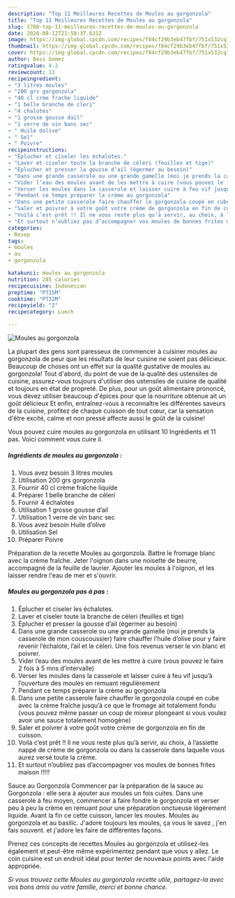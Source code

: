 ```yaml
---
description: "Top 11 Meilleures Recettes de Moules au gorgonzola"
title: "Top 11 Meilleures Recettes de Moules au gorgonzola"
slug: 1780-top-11-meilleures-recettes-de-moules-au-gorgonzola
date: 2020-08-12T21:50:37.631Z
image: https://img-global.cpcdn.com/recipes/f84cf29b3eb47fbf/751x532cq70/moules-au-gorgonzola-photo-principale-de-la-recette.jpg
thumbnail: https://img-global.cpcdn.com/recipes/f84cf29b3eb47fbf/751x532cq70/moules-au-gorgonzola-photo-principale-de-la-recette.jpg
cover: https://img-global.cpcdn.com/recipes/f84cf29b3eb47fbf/751x532cq70/moules-au-gorgonzola-photo-principale-de-la-recette.jpg
author: Bess Gomez
ratingvalue: 4.2
reviewcount: 11
recipeingredient:
- "3 litres moules"
- "200 grs gorgonzola"
- "40 cl crme frache liquide"
- "1 belle branche de cleri"
- "4 chalotes"
- "1 grosse gousse dail"
- "1 verre de vin banc sec"
- " Huile dolive"
- " Sel"
- " Poivre"
recipeinstructions:
- "Éplucher et ciseler les échalotes."
- "Laver et ciseler toute la branche de céleri (feuilles et tige)"
- "Éplucher et presser la gousse d’ail (égermer au besoin)"
- "Dans une grande casserole ou une grande gamelle (moi je prends la casserole de mon couscoussier) faire chauffer l’huile d’olive pour y faire revenir l’échalote, l’ail et le céleri. Une fois revenus verser le vin blanc et poivrer."
- "Vider l’eau des moules avant de les mettre à cuire (vous pouvez le faire 2 fois à 5 mns d’intervalle)"
- "Verser les moules dans la casserole et laisser cuire à feu vif jusqu’à l’ouverture des moules en remuant régulièrement"
- "Pendant ce temps préparer la crème au gorgonzola"
- "Dans une petite casserole faire chauffer le gorgonzola coupé en cube avec la crème fraîche jusqu’à ce que le fromage ait totalement fondu (vous pouvez même passer un coup de mixeur plongeant si vous voulez avoir une sauce totalement homogène)"
- "Saler et poivrer à votre goût votre crème de gorgonzola en fin de cuisson."
- "Voilà c’est prêt !! Il ne vous reste plus qu’à servir, au choix, à l’assiette nappé de crème de gorgonzola ou dans la casserole dans laquelle vous aurez versé toute la crème."
- "Et surtout n’oubliez pas d’accompagner vos moules de bonnes frites maison !!!!!"
categories:
- Resep
tags:
- moules
- au
- gorgonzola

katakunci: moules au gorgonzola 
nutrition: 285 calories
recipecuisine: Indonesian
preptime: "PT15M"
cooktime: "PT32M"
recipeyield: "2"
recipecategory: Lunch

---
```



![Moules au gorgonzola](https://img-global.cpcdn.com/recipes/f84cf29b3eb47fbf/751x532cq70/moules-au-gorgonzola-photo-principale-de-la-recette.jpg)

La plupart des gens sont paresseux de commencer à cuisiner moules au gorgonzola de peur que les résultats de leur cuisine ne soient pas délicieux. Beaucoup de choses ont un effet sur la qualité gustative de moules au gorgonzola! Tout d'abord, du point de vue de la qualité des ustensiles de cuisine, assurez-vous toujours d'utiliser des ustensiles de cuisine de qualité et toujours en état de propreté. De plus, pour un goût alimentaire prononcé, vous devez utiliser beaucoup d'épices pour que la nourriture obtenue ait un goût délicieux Et enfin, entraînez-vous à reconnaître les différentes saveurs de la cuisine, profitez de chaque cuisson de tout cœur, car la sensation d'être excité, calme et non pressé affecte aussi le goût de la cuisine!

<!--inarticleads1-->

Vous pouvez cuire moules au gorgonzola en utilisant 10 Ingrédients et 11 pas. Voici comment vous cuire il.

##### Ingrédients de moules au gorgonzola :

1. Vous avez besoin 3 litres moules
1. Utilisation 200 grs gorgonzola
1. Fournir 40 cl crème fraîche liquide
1. Préparer 1 belle branche de céleri
1. Fournir 4 échalotes
1. Utilisation 1 grosse gousse d’ail
1. Utilisation 1 verre de vin banc sec
1. Vous avez besoin  Huile d’olive
1. Utilisation  Sel
1. Préparer  Poivre


Préparation de la recette Moules au gorgonzola. Battre le fromage blanc avec la crème fraîche. Jeter l&#39;oignon dans une noisette de beurre, accompagné de la feuille de laurier. Ajouter les moules à l&#39;oignon, et les laisser rendre l&#39;eau de mer et s&#39;ouvrir. 

<!--inarticleads2-->

##### Moules au gorgonzola pas à pas :

1. Éplucher et ciseler les échalotes.
1. Laver et ciseler toute la branche de céleri (feuilles et tige)
1. Éplucher et presser la gousse d’ail (égermer au besoin)
1. Dans une grande casserole ou une grande gamelle (moi je prends la casserole de mon couscoussier) faire chauffer l’huile d’olive pour y faire revenir l’échalote, l’ail et le céleri. Une fois revenus verser le vin blanc et poivrer.
1. Vider l’eau des moules avant de les mettre à cuire (vous pouvez le faire 2 fois à 5 mns d’intervalle)
1. Verser les moules dans la casserole et laisser cuire à feu vif jusqu’à l’ouverture des moules en remuant régulièrement
1. Pendant ce temps préparer la crème au gorgonzola
1. Dans une petite casserole faire chauffer le gorgonzola coupé en cube avec la crème fraîche jusqu’à ce que le fromage ait totalement fondu (vous pouvez même passer un coup de mixeur plongeant si vous voulez avoir une sauce totalement homogène)
1. Saler et poivrer à votre goût votre crème de gorgonzola en fin de cuisson.
1. Voilà c’est prêt !! Il ne vous reste plus qu’à servir, au choix, à l’assiette nappé de crème de gorgonzola ou dans la casserole dans laquelle vous aurez versé toute la crème.
1. Et surtout n’oubliez pas d’accompagner vos moules de bonnes frites maison !!!!!


Sauce au Gorgonzola Commencer par la préparation de la sauce au Gorgonzola : elle sera à ajouter aux moules un fois cuites. Dans une casserole à feu moyen, commencer à faire fondre le gorgonzola et verser peu à peu la crème en remuant pour une préparation onctueuse légèrement liquide. Avant la fin ce cette cuisson, lancer les moules. Moules au gorgonzola et au basilic. J&#39;adore toujours les moules, ça vous le savez , j&#39;en fais souvent. et j&#39;adore les faire de différentes façons. 

<!--inarticleads1-->

<p>
Prenez ces concepts de recettes Moules au gorgonzola et utilisez-les également et peut-être même expérimentez pendant que vous y allez. Le coin cuisine est un endroit idéal pour tenter de nouveaux points avec l'aide appropriée.
</p>

<p>
<i>Si vous trouvez cette Moules au gorgonzola recette utile, partagez-la avec vos bons amis ou votre famille, merci et bonne chance.</i>
</p>
